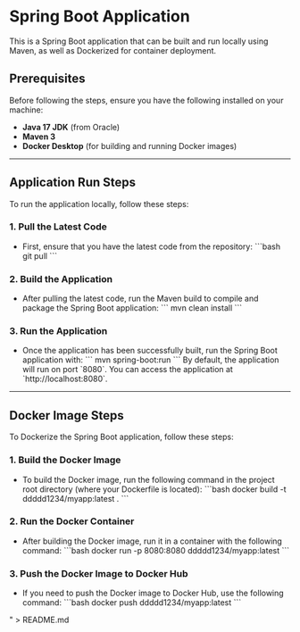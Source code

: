 # Spring Boot Application

This is a Spring Boot application that can be built and run locally using Maven, as well as Dockerized for container deployment.

## Prerequisites

Before following the steps, ensure you have the following installed on your machine:

- **Java 17 JDK** (from Oracle)
- **Maven 3**
- **Docker Desktop** (for building and running Docker images)

---

## Application Run Steps

To run the application locally, follow these steps:

### 1. **Pull the Latest Code**
   - First, ensure that you have the latest code from the repository:
   \`\`\`bash
   git pull
   \`\`\`

### 2. **Build the Application**
   - After pulling the latest code, run the Maven build to compile and package the Spring Boot application:
   \`\`\`
   mvn clean install
   \`\`\`

### 3. **Run the Application**
   - Once the application has been successfully built, run the Spring Boot application with:
   \`\`\`
   mvn spring-boot:run
   \`\`\`
   By default, the application will run on port \`8080\`. You can access the application at \`http://localhost:8080\`.

---

## Docker Image Steps

To Dockerize the Spring Boot application, follow these steps:

### 1. **Build the Docker Image**
   - To build the Docker image, run the following command in the project root directory (where your Dockerfile is located):
   \`\`\`bash
   docker build -t ddddd1234/myapp:latest .
   \`\`\`

### 2. **Run the Docker Container**
   - After building the Docker image, run it in a container with the following command:
   \`\`\`bash
   docker run -p 8080:8080 ddddd1234/myapp:latest
   \`\`\`

### 3. **Push the Docker Image to Docker Hub**
   - If you need to push the Docker image to Docker Hub, use the following command:
   \`\`\`bash
   docker push ddddd1234/myapp:latest
   \`\`\`

" > README.md
